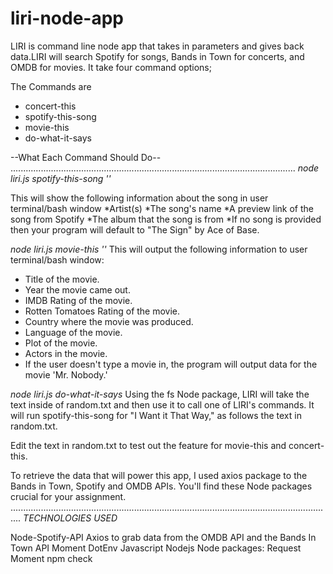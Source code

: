 # liri-node-app

 LIRI is command line node app that takes in parameters and gives back data.LIRI will search Spotify for songs, Bands in Town for concerts, and OMDB for movies. It take four command options;

The Commands are
 - concert-this
 - spotify-this-song
 - movie-this
 - do-what-it-says

--What Each Command Should Do--
.................................................................................................................
*node liri.js spotify-this-song '<song name here>'*


This will show the following information about the song in user terminal/bash window
  *Artist(s)
  *The song's name
  *A preview link of the song from Spotify
  *The album that the song is from
  *If no song is provided then your program will default to "The Sign" by Ace of Base.

*node liri.js movie-this '<movie name here>'*
 This will output the following information to user terminal/bash window:
  * Title of the movie.
  * Year the movie came out.
  * IMDB Rating of the movie.
  * Rotten Tomatoes Rating of the movie.
  * Country where the movie was produced.
  * Language of the movie.
  * Plot of the movie.
  * Actors in the movie.
* If the user doesn't type a movie in, the program will output data for the movie 'Mr. Nobody.'

*node liri.js do-what-it-says*
     Using the fs Node package, LIRI will take the text inside of random.txt and then use it to call one of LIRI's commands.
    It will run spotify-this-song for "I Want it That Way," as follows the text in random.txt.


Edit the text in random.txt to test out the feature for movie-this and concert-this.

To retrieve the data that will power this app, 
I used axios package to the Bands in Town, Spotify and OMDB APIs. You'll find these Node packages crucial for your assignment.
................................................................................................................................
*TECHNOLOGIES USED*

Node-Spotify-API
Axios to grab data from the OMDB API and the Bands In Town API
Moment
DotEnv
Javascript
Nodejs
Node packages:
Request
Moment
npm check



